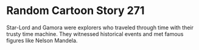 # Random Cartoon Story 271

Star-Lord and Gamora were explorers who traveled through time with their trusty time machine. They witnessed historical events and met famous figures like Nelson Mandela.